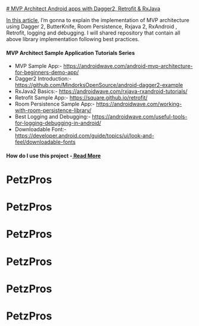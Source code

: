 [# MVP Architect Android apps with Dagger2, Retrofit & RxJava ](https://androidwave.com/mvp-architect-android-apps-with-dagger-2-retrofit-rxjava-2/ "# MVP Architect Android apps with Dagger2, Retrofit & RxJava ")

[In this article](https://androidwave.com/mvp-architect-android-apps-with-dagger-2-retrofit-rxjava-2/ "In this article"), I’m gonna to explain the implementation of MVP architecture using Dagger 2, ButterKnife, Room Persistence, Rxjava 2, RxAndroid , Retrofit, logging and debugging. I will shared repository that contain all above library implementation following best practices.

#### MVP Architect Sample Application Tutorials Series
- MVP Sample App:- https://androidwave.com/android-mvp-architecture-for-beginners-demo-app/
- Dagger2 Introduction:- https://github.com/MindorksOpenSource/android-dagger2-example
- RxJava2 Basics:- https://androidwave.com/rxjava-rxandroid-tutorials/
- Retrofit Sample App:- https://square.github.io/retrofit/
- Room Persistence Sample App:- https://androidwave.com/working-with-room-persistence-library/
- Best Logging and Debugging:- https://androidwave.com/useful-tools-for-logging-debugging-in-android/
- Downloadable Font:- https://developer.android.com/guide/topics/ui/look-and-feel/downloadable-fonts

#### How do I use this project -[ Read More](https://androidwave.com/mvp-architect-android-apps-with-dagger-2-retrofit-rxjava-2/ " Read More")
# PetzPros
# PetzPros
# PetzPros
# PetzPros
# PetzPros
# PetzPros
